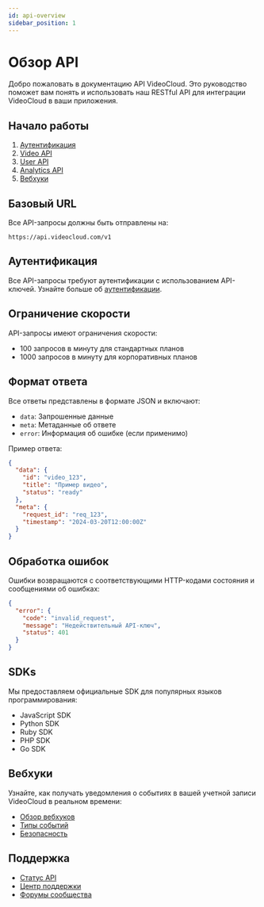 ```yaml
---
id: api-overview
sidebar_position: 1
---
```


# Обзор API

Добро пожаловать в документацию API VideoCloud. Это руководство поможет вам понять и использовать наш RESTful API для интеграции VideoCloud в ваши приложения.

## Начало работы

1. [Аутентификация](/docs/api/authentication)
2. [Video API](/docs/api/video-api)
3. [User API](/docs/api/user-api)
4. [Analytics API](/docs/api/analytics-api)
5. [Вебхуки](/docs/api/webhooks)

## Базовый URL

Все API-запросы должны быть отправлены на:

```
https://api.videocloud.com/v1
```

## Аутентификация

Все API-запросы требуют аутентификации с использованием API-ключей. Узнайте больше об [аутентификации](/docs/api/authentication).

## Ограничение скорости

API-запросы имеют ограничения скорости:

- 100 запросов в минуту для стандартных планов
- 1000 запросов в минуту для корпоративных планов

## Формат ответа

Все ответы представлены в формате JSON и включают:

- `data`: Запрошенные данные
- `meta`: Метаданные об ответе
- `error`: Информация об ошибке (если применимо)

Пример ответа:

```json
{
  "data": {
    "id": "video_123",
    "title": "Пример видео",
    "status": "ready"
  },
  "meta": {
    "request_id": "req_123",
    "timestamp": "2024-03-20T12:00:00Z"
  }
}
```

## Обработка ошибок

Ошибки возвращаются с соответствующими HTTP-кодами состояния и сообщениями об ошибках:

```json
{
  "error": {
    "code": "invalid_request",
    "message": "Недействительный API-ключ",
    "status": 401
  }
}
```

## SDKs

Мы предоставляем официальные SDK для популярных языков программирования:

- JavaScript SDK
- Python SDK
- Ruby SDK
- PHP SDK
- Go SDK

## Вебхуки

Узнайте, как получать уведомления о событиях в вашей учетной записи VideoCloud в реальном времени:

- [Обзор вебхуков](/docs/api/webhooks)
- [Типы событий](/docs/api/webhooks#event-types)
- [Безопасность](/docs/api/webhooks#security)

## Поддержка

- [Статус API](https://status.videocloud.com)
- [Центр поддержки](https://support.videocloud.com)
- [Форумы сообщества](https://community.videocloud.com) 